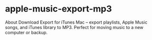 # apple-music-export-mp3
About Download Export for iTunes Mac – export playlists, Apple Music songs, and iTunes library to MP3. Perfect for moving music to a new computer or backup.
